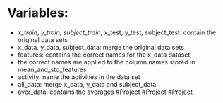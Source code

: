 # Variables:

* *x_train*, *y_train*, *subject_train*, x_test, y_test, subject_test: contain the original data sets
* x_data, y_data, subject_data: merge the original data sets
* features: contains the correct names for the x_data dataset, 
* the correct names are applied to the column names stored in mean_and_std_features
* activity: name the activities in the data set
* all_data: merge x_data, y_data and subject_data 
* aver_data: contains the averages 
#Project
#Project
#Project
